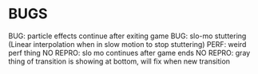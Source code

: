 BUGS
====

BUG: particle effects continue after exiting game
BUG: slo-mo stuttering (Linear interpolation when in slow motion to stop stuttering)
PERF: weird perf thing
NO REPRO: slo mo continues after game ends
NO REPRO: gray thing of transition is showing at bottom, will fix when new transition
